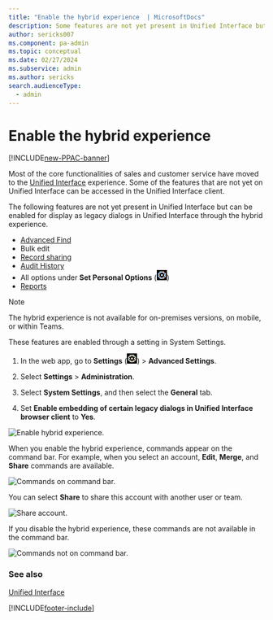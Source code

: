 ```yaml
---
title: "Enable the hybrid experience  | MicrosoftDocs"
description: Some features are not yet present in Unified Interface but can be enabled for display as legacy dialogs in Unified Interface through the hybrid experience.
author: sericks007
ms.component: pa-admin
ms.topic: conceptual
ms.date: 02/27/2024
ms.subservice: admin
ms.author: sericks
search.audienceType: 
  - admin
---
```

# Enable the hybrid experience

[!INCLUDE[new-PPAC-banner](~/includes/new-PPAC-banner.md)]

<!-- legacy procedure -->

Most of the core functionalities of sales and customer service have moved to the [Unified Interface](about-unified-interface.md) experience. Some of the features that are not yet on Unified Interface can be accessed in the Unified Interface client. 

The following features are not yet present in Unified Interface but can be enabled for display as legacy dialogs in Unified Interface through the hybrid experience.

- [Advanced Find](/power-apps/user/advanced-find) 
- Bulk edit
- [Record sharing](/power-apps/user/assign-or-share-records)
- [Audit History](/power-apps/developer/common-data-service/auditing-overview)
- All options under **Set Personal Options** (![Settings gear.](media/settings-gear-icon.png "Settings gear"))
- [Reports](/power-apps/user/work-with-reports)

 > [!NOTE]
 > The hybrid experience is not available for on-premises versions, on mobile, or within Teams.  

These features are enabled through a setting in System Settings.

1. In the web app, go to **Settings** (![Settings.](media/settings-gear-icon.png "Settings")) > **Advanced Settings**.

2. Select **Settings** > **Administration**.

3. Select **System Settings**, and then select the **General** tab. 

4. Set **Enable embedding of certain legacy dialogs in Unified Interface browser client** to **Yes**.

![Enable hybrid experience.](media/hybrid-system-settings.png "Enable hybrid experience")

When you enable the hybrid experience, commands appear on the command bar. For example, when you select an account, **Edit**, **Merge**, and **Share** commands are available.

![Commands on command bar.](media/hybrid-edit-merge-share.png "Commands on command bar")

You can select **Share** to share this account with another user or team.

![Share account.](media/hybrid-share-account.png "Share account")

If you disable the hybrid experience, these commands are not available in the command bar.

![Commands not on command bar.](media/hybrid-no-edit-merge-share.png "Commands not on command bar")

### See also  
 [Unified Interface](about-unified-interface.md)


[!INCLUDE[footer-include](../includes/footer-banner.md)]
